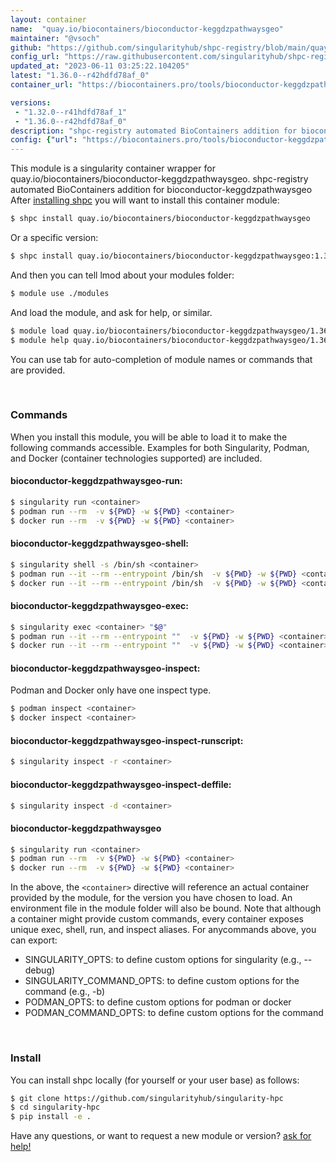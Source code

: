 ```yaml
---
layout: container
name:  "quay.io/biocontainers/bioconductor-keggdzpathwaysgeo"
maintainer: "@vsoch"
github: "https://github.com/singularityhub/shpc-registry/blob/main/quay.io/biocontainers/bioconductor-keggdzpathwaysgeo/container.yaml"
config_url: "https://raw.githubusercontent.com/singularityhub/shpc-registry/main/quay.io/biocontainers/bioconductor-keggdzpathwaysgeo/container.yaml"
updated_at: "2023-06-11 03:25:22.104205"
latest: "1.36.0--r42hdfd78af_0"
container_url: "https://biocontainers.pro/tools/bioconductor-keggdzpathwaysgeo"

versions:
 - "1.32.0--r41hdfd78af_1"
 - "1.36.0--r42hdfd78af_0"
description: "shpc-registry automated BioContainers addition for bioconductor-keggdzpathwaysgeo"
config: {"url": "https://biocontainers.pro/tools/bioconductor-keggdzpathwaysgeo", "maintainer": "@vsoch", "description": "shpc-registry automated BioContainers addition for bioconductor-keggdzpathwaysgeo", "latest": {"1.36.0--r42hdfd78af_0": "sha256:3c25968acf1d2b90db39206a8649d9a0354f45d7ca465e5d942dd9800eb6ce09"}, "tags": {"1.32.0--r41hdfd78af_1": "sha256:62935199fcab49a780ac514e8d628866104088c31014d64ba6fee66faadf6147", "1.36.0--r42hdfd78af_0": "sha256:3c25968acf1d2b90db39206a8649d9a0354f45d7ca465e5d942dd9800eb6ce09"}, "docker": "quay.io/biocontainers/bioconductor-keggdzpathwaysgeo"}
---
```


This module is a singularity container wrapper for quay.io/biocontainers/bioconductor-keggdzpathwaysgeo.
shpc-registry automated BioContainers addition for bioconductor-keggdzpathwaysgeo
After [installing shpc](#install) you will want to install this container module:


```bash
$ shpc install quay.io/biocontainers/bioconductor-keggdzpathwaysgeo
```

Or a specific version:

```bash
$ shpc install quay.io/biocontainers/bioconductor-keggdzpathwaysgeo:1.36.0--r42hdfd78af_0
```

And then you can tell lmod about your modules folder:

```bash
$ module use ./modules
```

And load the module, and ask for help, or similar.

```bash
$ module load quay.io/biocontainers/bioconductor-keggdzpathwaysgeo/1.36.0--r42hdfd78af_0
$ module help quay.io/biocontainers/bioconductor-keggdzpathwaysgeo/1.36.0--r42hdfd78af_0
```

You can use tab for auto-completion of module names or commands that are provided.

<br>

### Commands

When you install this module, you will be able to load it to make the following commands accessible.
Examples for both Singularity, Podman, and Docker (container technologies supported) are included.

#### bioconductor-keggdzpathwaysgeo-run:

```bash
$ singularity run <container>
$ podman run --rm  -v ${PWD} -w ${PWD} <container>
$ docker run --rm  -v ${PWD} -w ${PWD} <container>
```

#### bioconductor-keggdzpathwaysgeo-shell:

```bash
$ singularity shell -s /bin/sh <container>
$ podman run --it --rm --entrypoint /bin/sh  -v ${PWD} -w ${PWD} <container>
$ docker run --it --rm --entrypoint /bin/sh  -v ${PWD} -w ${PWD} <container>
```

#### bioconductor-keggdzpathwaysgeo-exec:

```bash
$ singularity exec <container> "$@"
$ podman run --it --rm --entrypoint ""  -v ${PWD} -w ${PWD} <container> "$@"
$ docker run --it --rm --entrypoint ""  -v ${PWD} -w ${PWD} <container> "$@"
```

#### bioconductor-keggdzpathwaysgeo-inspect:

Podman and Docker only have one inspect type.

```bash
$ podman inspect <container>
$ docker inspect <container>
```

#### bioconductor-keggdzpathwaysgeo-inspect-runscript:

```bash
$ singularity inspect -r <container>
```

#### bioconductor-keggdzpathwaysgeo-inspect-deffile:

```bash
$ singularity inspect -d <container>
```



#### bioconductor-keggdzpathwaysgeo

```bash
$ singularity run <container>
$ podman run --rm  -v ${PWD} -w ${PWD} <container>
$ docker run --rm  -v ${PWD} -w ${PWD} <container>
```


In the above, the `<container>` directive will reference an actual container provided
by the module, for the version you have chosen to load. An environment file in the
module folder will also be bound. Note that although a container
might provide custom commands, every container exposes unique exec, shell, run, and
inspect aliases. For anycommands above, you can export:

 - SINGULARITY_OPTS: to define custom options for singularity (e.g., --debug)
 - SINGULARITY_COMMAND_OPTS: to define custom options for the command (e.g., -b)
 - PODMAN_OPTS: to define custom options for podman or docker
 - PODMAN_COMMAND_OPTS: to define custom options for the command

<br>

### Install

You can install shpc locally (for yourself or your user base) as follows:

```bash
$ git clone https://github.com/singularityhub/singularity-hpc
$ cd singularity-hpc
$ pip install -e .
```

Have any questions, or want to request a new module or version? [ask for help!](https://github.com/singularityhub/singularity-hpc/issues)